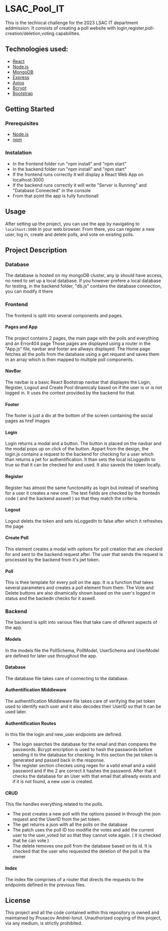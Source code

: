 # LSAC_Pool_IT
This is the technical challenge for the 2023 LSAC IT department addmission.
It consists of creating a poll website with login,register,poll-creation/deletion,voting capabilities.

## Technologies used:
- [React](https://reactjs.org/)
- [Node.js](https://nodejs.org/)
- [MongoDB](https://www.mongodb.com/)
- [Express](https://expressjs.com/)
- [Axios](https://axios-http.com/)
- [Bcrypt](https://www.npmjs.com/package/bcrypt)
- [Bootstrap](https://getbootstrap.com/)

## Getting Started

### Prerequisites
- [Node.js](https://nodejs.org/)
- [npm](https://www.npmjs.com/)

### Instalation
- In the frontend folder run "npm install" and  "npm start"
- In the backend folder run "npm install" and "npm start"
- If the frontend runs correctly it will display a React Web App on localhost:3000
- If the backend runs correctly it will write "Server is Running" and "Database Connected" in the console
- From that point the app is fully functionall

## Usage

After setting up the project, you can use the app by navigating to `localhost:3000` in your web browser. From there, you can register a new user, log in, create and delete polls, and vote on existing polls. 

## Project Description

### Database
The database is hosted on my mongoDB cluster, any ip should have access, no need to set up a local database.
If you however prefere a local database for testing, in the backend folder, "db.js" contains the database connection, you can modify it there

### Frontend
The frontend is split into several components and pages.

#### Pages and App
The project contains 2 pages, the main page with the polls and everything and an Error404 page
Those pages are displayed using a router in the "App.js" file, navbar and footer are allways displayed.
The Home page fetches all the polls from the database using a get request and saves them in an array which is then mapped to multiple poll components.

#### NavBar
The navbar is a basic React Bootstrap navbar that displayes the Login, Register, Logout and Create Pool dinamicaly based on if the user is or is not logged in. It uses the context provided by the backend for that.

#### Footer
The footer is just a div at the bottom of the screen containing the social pages as href images

#### Login
Login returns a modal and a button. The button is placed on the navbar and the modal pops up on click of the button.
Appart from the design, the login.js contains a request to the backend for checking for a user which than returns a jwt for authentification. It than sets the local isLoggedIn to true so that it can be checked for and used. It also saveds the token locally.

#### Register
Register has almost the same functonality as login but instead of searhing for a user it creates a new one. The text fields are checked by the frontedn code ( and the backend asswell ) so that they match the criteria.

#### Logout
Logout delets the token and sets isLoggedIn to false after which it refreshes the page

#### Create Poll
This element creates a modal with options for poll creation that are checked for and sent to the backend request after. The user that sends the request is processed by the backend from it's jwt token.

#### Poll
This is thee template for every poll on the app. It is a function that takes several parameters and creates a poll element from them. The Vote and Delete buttons are also dinamically shown based on the user's logged in status and the backedn checks for it aswell.

### Backend
The backend is split into various files that take care of diferent aspects of the app.

#### Models
In the models file the PollSchema, PollModel, UserSchema and UserModel are defined for later use throughout the app.

#### Database
The database file takes care of connecting to the database.

#### Authentification Middleware
The authentification Middleware file takes care of verifying the jwt token used to identify each user and it also decodes their UserID so that it can be used later.

#### Authentification Routes
In this file the login and new_user endpoints are defined.
- The login searches the database for the email and than compares the passwords. Bcrypt encription is used to hash the passwords before sending it to the database for checking. In this section the jwt token is generated and passed back in the response.
- The register section checkes using regex for a valid email and a valid password and if the 2 are correct it hashes the password. After that it checks the database for an User with that email that allready exists and if it is not found, a new user is created.

#### CRUD
This file handles everything related to the polls.
- The post creates a new poll with the options passed in through the json request and the UserID from the jwt token.
- The get returns a json with all the polls on the database
- The patch uses the poll ID too modifie the votes and add the current user to the user_voted list so that they cannot vote again. ( it is checked that he can vote )
- The delete removes one poll from the database based on its id. It is checked that the user who requested the deletion of the poll is the owner

#### Index
The index file comprises of a router that directs the requests to the endpoints defined in the previous files.

## License
This project and all the code contained within this repository is owned and maintained by Prusacov Andrei-Ionut. Unauthorized copying of this project, via any medium, is strictly prohibited.